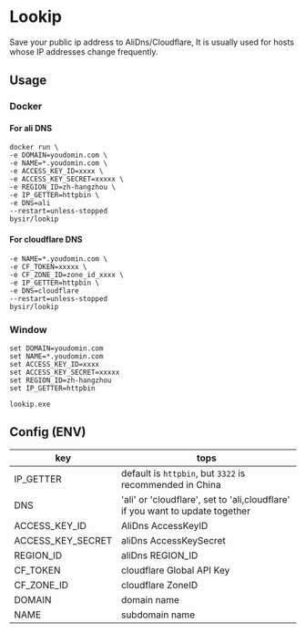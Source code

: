 # Lookip

Save your public ip address to AliDns/Cloudflare, It is usually used for hosts whose IP addresses change frequently.

## Usage

### Docker

#### For ali DNS

```
docker run \
-e DOMAIN=youdomin.com \
-e NAME=*.youdomin.com \
-e ACCESS_KEY_ID=xxxx \
-e ACCESS_KEY_SECRET=xxxxx \
-e REGION_ID=zh-hangzhou \
-e IP_GETTER=httpbin \
-e DNS=ali
--restart=unless-stopped
bysir/lookip
```

#### For cloudflare DNS

```docker run \
-e NAME=*.youdomin.com \
-e CF_TOKEN=xxxxx \
-e CF_ZONE_ID=zone_id_xxxx \
-e IP_GETTER=httpbin \
-e DNS=cloudflare
--restart=unless-stopped
bysir/lookip
```

### Window

```
set DOMAIN=youdomin.com
set NAME=*.youdomin.com
set ACCESS_KEY_ID=xxxx
set ACCESS_KEY_SECRET=xxxxx
set REGION_ID=zh-hangzhou
set IP_GETTER=httpbin

lookip.exe
```

## Config (ENV)

| key               | tops                                                                          |
|-------------------|-------------------------------------------------------------------------------|
| IP_GETTER         | default is `httpbin`, but `3322` is recommended in China                      |
| DNS               | 'ali' or 'cloudflare', set to 'ali,cloudflare' if you want to update together |
| ACCESS_KEY_ID     | AliDns AccessKeyID                                                            |
| ACCESS_KEY_SECRET | aliDns AccessKeySecret                                                        |
| REGION_ID         | aliDns REGION_ID                                                              |
| CF_TOKEN          | cloudflare Global API Key                                                     |
| CF_ZONE_ID        | cloudflare ZoneID                                                             |
| DOMAIN            | domain name                                                                   |
| NAME              | subdomain name                                                                |
